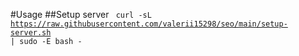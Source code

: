 #Usage
##Setup server
<code>
curl -sL https://raw.githubusercontent.com/valerii15298/seo/main/setup-server.sh | sudo -E bash -
</code>